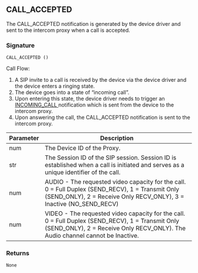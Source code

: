 ## CALL\_ACCEPTED

The CALL\_ACCEPTED notification is generated by the device driver and sent to the intercom proxy when a call is accepted.


### Signature

`CALL_ACCEPTED ()`


Call Flow:

1. A SIP invite to a call is received by the device via the device driver and the device enters a ringing state. 
2. The device goes into a state of “incoming call”. 
3. Upon entering this state, the device driver needs to trigger an [INCOMING\_CALL ][1]notification which is sent from the device to the intercom proxy.
4. Upon answering the call, the CALL\_ACCEPTED notification is sent to the intercom proxy.


| Parameter | Description |
| --- | --- |
| num | The Device ID of the Proxy. |
| str | The Session ID of the SIP session.  Session ID is established when a call is initiated and serves as a unique identifier of the call.  |
| num | AUDIO - The requested video capacity for the call. 0 = Full Duplex (SEND\_RECV), 1 = Transmit Only (SEND\_ONLY), 2 = Receive Only RECV\_ONLY), 3 = Inactive (NO\_SEND\_RECV)  |
| num | VIDEO - The requested video capacity for the call. 0 = Full Duplex (SEND\_RECV), 1 = Transmit Only (SEND\_ONLY), 2 = Receive Only RECV\_ONLY). The Audio channel cannot be Inactive.|

### Returns
`None`

[1]:	https://snap-one.github.io/docs-driverworks-proxyprotocol/#intercom-call-notifications-incoming_call